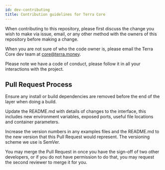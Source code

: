 ```yaml
---
id: dev-contributing
title: Contribution guidelines for Terra Core
---
```

When contributing to this repository, please first discuss the change you wish to make via issue, email, or any other method with the owners of this repository before making a change.

When you are not sure of who the code owner is, please email the Terra Core dev team at core@terra.money. 

Please note we have a code of conduct, please follow it in all your interactions with the project.

## Pull Request Process

Ensure any install or build dependencies are removed before the end of the layer when doing a build.

Update the README.md with details of changes to the interface, this includes new environment variables, exposed ports, useful file locations and container parameters.

Increase the version numbers in any examples files and the README.md to the new version that this Pull Request would represent. The versioning scheme we use is SemVer.

You may merge the Pull Request in once you have the sign-off of two other developers, or if you do not have permission to do that, you may request the second reviewer to merge it for you.

